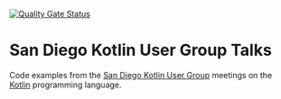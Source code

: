 [![Quality Gate Status](https://sonarcloud.io/api/project_badges/measure?project=sdkotlin_sd-kotlin-talks&metric=alert_status)](https://sonarcloud.io/dashboard?id=sdkotlin_sd-kotlin-talks)

# San Diego Kotlin User Group Talks

Code examples from the [San Diego Kotlin User Group](https://www.meetup.com/sd-kotlin/) meetings on the  [Kotlin](http://kotlinlang.org/) programming language.
